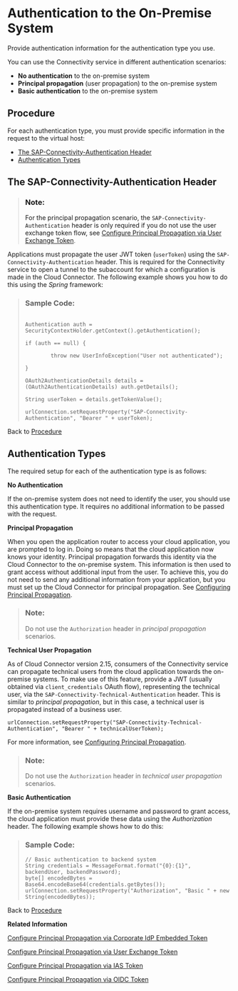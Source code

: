 <!-- loio67b0b94f09f2446598787eea0855e56b -->

# Authentication to the On-Premise System

Provide authentication information for the authentication type you use.

You can use the Connectivity service in different authentication scenarios:

-   **No authentication** to the on-premise system
-   **Principal propagation** \(user propagation\) to the on-premise system
-   **Basic authentication** to the on-premise system



<a name="loio67b0b94f09f2446598787eea0855e56b__procedure_auth_cs"/>

## Procedure

For each authentication type, you must provide specific information in the request to the virtual host:

-   [The SAP-Connectivity-Authentication Header](authentication-to-the-on-premise-system-67b0b94.md#loio67b0b94f09f2446598787eea0855e56b__header)
-   [Authentication Types](authentication-to-the-on-premise-system-67b0b94.md#loio67b0b94f09f2446598787eea0855e56b__types)



<a name="loio67b0b94f09f2446598787eea0855e56b__header"/>

## The SAP-Connectivity-Authentication Header

> ### Note:  
> For the principal propagation scenario, the `SAP-Connectivity-Authentication` header is only required if you do not use the user exchange token flow, see [Configure Principal Propagation via User Exchange Token](configure-principal-propagation-via-user-exchange-token-39f538a.md).

Applications must propagate the user JWT token \(`userToken`\) using the `SAP-Connectivity-Authentication` header. This is required for the Connectivity service to open a tunnel to the subaccount for which a configuration is made in the Cloud Connector. The following example shows you how to do this using the *Spring* framework:

> ### Sample Code:  
> ```
> 
> Authentication auth = SecurityContextHolder.getContext().getAuthentication();
> 
> if (auth == null) {
> 
>         throw new UserInfoException("User not authenticated");
> 
> }
> 
> OAuth2AuthenticationDetails details = (OAuth2AuthenticationDetails) auth.getDetails();
> 
> String userToken = details.getTokenValue();
> 
> urlConnection.setRequestProperty("SAP-Connectivity-Authentication", "Bearer " + userToken);
> 
> ```

Back to [Procedure](authentication-to-the-on-premise-system-67b0b94.md#loio67b0b94f09f2446598787eea0855e56b__procedure_auth_cs)



<a name="loio67b0b94f09f2446598787eea0855e56b__types"/>

## Authentication Types

The required setup for each of the authentication type is as follows:

**No Authentication**

If the on-premise system does not need to identify the user, you should use this authentication type. It requires no additional information to be passed with the request.

**Principal Propagation**

When you open the application router to access your cloud application, you are prompted to log in. Doing so means that the cloud application now knows your identity. Principal propagation forwards this identity via the Cloud Connector to the on-premise system. This information is then used to grant access without additional input from the user. To achieve this, you do not need to send any additional information from your application, but you must set up the Cloud Connector for principal propagation. See [Configuring Principal Propagation](configuring-principal-propagation-c84d4d0.md).

> ### Note:  
> Do not use the `Authorization` header in *principal propagation* scenarios.

**Technical User Propagation**

As of Cloud Connector version 2.15, consumers of the Connectivity service can propagate technical users from the cloud application towards the on-premise systems. To make use of this feature, provide a JWT \(usually obtained via `client_credentials` OAuth flow\), representing the technical user, via the `SAP-Connectivity-Technical-Authentication` header. This is similar to *principal propagation*, but in this case, a technical user is propagated instead of a business user.

```
urlConnection.setRequestProperty("SAP-Connectivity-Technical-Authentication", "Bearer " + technicalUserToken);
```

For more information, see [Configuring Principal Propagation](configuring-principal-propagation-c84d4d0.md).

> ### Note:  
> Do not use the `Authorization` header in *technical user propagation* scenarios.

**Basic Authentication**

If the on-premise system requires username and password to grant access, the cloud application must provide these data using the *Authorization* header. The following example shows how to do this:

> ### Sample Code:  
> ```
> // Basic authentication to backend system
> String credentials = MessageFormat.format("{0}:{1}", backendUser, backendPassword);
> byte[] encodedBytes = Base64.encodeBase64(credentials.getBytes());
> urlConnection.setRequestProperty("Authorization", "Basic " + new String(encodedBytes));
> ```

Back to [Procedure](authentication-to-the-on-premise-system-67b0b94.md#loio67b0b94f09f2446598787eea0855e56b__procedure_auth_cs)

**Related Information**  


[Configure Principal Propagation via Corporate IdP Embedded Token](configure-principal-propagation-via-corporate-idp-embedded-token-dfecfb4.md "")

[Configure Principal Propagation via User Exchange Token](configure-principal-propagation-via-user-exchange-token-39f538a.md "Configure a user exchange token for principal propagation (user propagation) from your application to an on-premise system.")

[Configure Principal Propagation via IAS Token](configure-principal-propagation-via-ias-token-47a3cff.md "Configure an Identity Authentication service (IAS) token for principal propagation (user propagation) from your application to an on-premise system.")

[Configure Principal Propagation via OIDC Token](configure-principal-propagation-via-oidc-token-000232b.md "Configure an OpenID-Connect (OIDC) token for principal propagation (user propagation) from your application to an on-premise system.")

